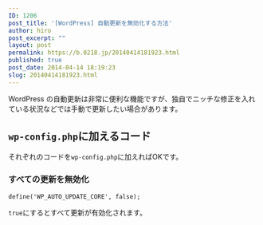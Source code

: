 ```yaml
---
ID: 1206
post_title: '[WordPress] 自動更新を無効化する方法'
author: hiro
post_excerpt: ""
layout: post
permalink: https://b.0218.jp/20140414181923.html
published: true
post_date: 2014-04-14 18:19:23
slug: 20140414181923.html
---
```

WordPress の自動更新は非常に便利な機能ですが、独自でニッチな修正を入れている状況などでは手動で更新したい場合があります。
<!--more-->
<h2><code>wp-config.php</code>に加えるコード</h2>
それぞれのコードを<code>wp-config.php</code>に加えればOKです。

<h3>すべての更新を無効化</h3>
<pre class="language-php"><code>define('WP_AUTO_UPDATE_CORE', false);</code></pre>
<code>true</code>にするとすべて更新が有効化されます。